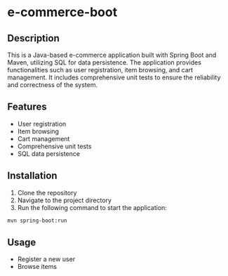# e-commerce-boot
## Description
This is a Java-based e-commerce application built with Spring Boot and Maven, utilizing SQL for data persistence.
The application provides functionalities such as user registration, item browsing, and cart management. It includes comprehensive unit tests to ensure the reliability and correctness of the system.

## Features
- User registration
- Item browsing
- Cart management
- Comprehensive unit tests
- SQL data persistence

## Installation
1. Clone the repository
2. Navigate to the project directory
3. Run the following command to start the application:
```bash
mvn spring-boot:run
```

## Usage
- Register a new user
- Browse items